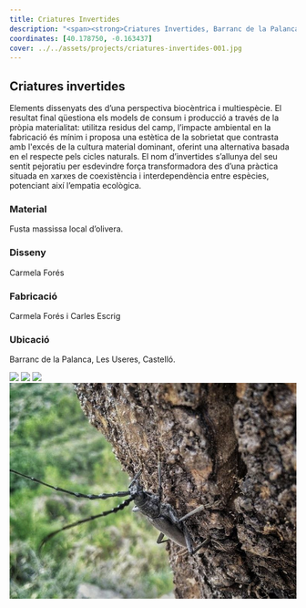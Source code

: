 ```yaml
---
title: Criatures Invertides
description: "<span><strong>Criatures Invertides, Barranc de la Palanca</strong> &mdash; <em>elements dissenyats des d’una perspectiva biocèntrica i multiespècie. Fabricats a partir de residus de camp.</em></span>"
coordinates: [40.178750, -0.163437]
cover: ../../assets/projects/criatures-invertides-001.jpg
---
```


## Criatures invertides

Elements dissenyats des d’una perspectiva biocèntrica i multiespècie. El
resultat final qüestiona els models de consum i producció a través de la pròpia
materialitat: utilitza residus del camp, l’impacte ambiental en la fabricació és
mínim i proposa una estètica de la sobrietat que contrasta amb l'excés de la
cultura material dominant, oferint una alternativa basada en el respecte pels
cicles naturals. El nom d’invertides s’allunya del seu sentit pejoratiu per
esdevindre força transformadora des d’una pràctica situada en xarxes de
coexistència i interdependència entre espècies, potenciant així l’empatia
ecològica.

### Material

Fusta massissa local d’olivera.

### Disseny

Carmela Forés

### Fabricació

Carmela Forés i Carles Escrig

### Ubicació

Barranc de la Palanca, Les Useres, Castelló.

<carousel-gallery>

![](../../assets/projects/criatures-invertides-003.jpg)
![](../../assets/projects/criatures-invertides-002.jpg)
![](../../assets/projects/criatures-invertides-001.jpg)
![](../../assets/projects/criatures-invertides-004.jpg)

</carousel-gallery>
